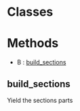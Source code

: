 # Classes





# Methods
- B : [build_sections](#build_sections) 

## build_sections

Yield the sections parts





